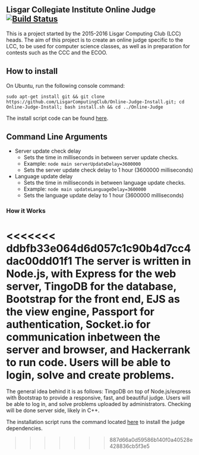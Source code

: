 ## Lisgar Collegiate Institute Online Judge [![Build Status](https://travis-ci.org/LisgarComputingClub/Online-Judge.svg?branch=master)](https://travis-ci.org/LisgarComputingClub/Online-Judge)

This is a project started by the 2015-2016 Lisgar Computing Club (LCC) heads. The aim of this project is to create an online judge specific to the LCC, to be used for computer science classes, as well as in preparation for contests such as the CCC and the ECOO.

## How to install

On Ubuntu, run the following console command:
```shell
sudo apt-get install git && git clone https://github.com/LisgarComputingClub/Online-Judge-Install.git; cd Online-Judge-Install; bash install.sh && cd ../Online-Judge
```


The install script code can be found [here](https://github.com/LisgarComputingClub/Online-Judge-Install).

## Command Line Arguments
- Server update check delay
    - Sets the time in milliseconds in between server update checks.
    - Example: ```node main serverUpdateDelay=3600000```
    - Sets the server update check delay to 1 hour (3600000 milliseconds)
- Language update delay
    - Sets the time in milliseconds in between language update checks.
    - Example: ```node main updateLanguageDelay=3600000```
    - Sets the language update delay to 1 hour (3600000 milliseconds)
    
### How it Works

<<<<<<< ddbfb33e064d6d057c1c90b4d7cc4dac00dd01f1
The server is written in Node.js, with Express for the web server, TingoDB for the database, Bootstrap for the front end, EJS as the view engine, Passport for authentication, Socket.io for communication inbetween the server and browser, and Hackerrank to run code. Users will be able to login, solve and create problems.
=======
The general idea behind it is as follows: TingoDB on top of Node.js/express with Bootstrap to provide a responsive, fast, and beautiful judge. Users will be able to log in, and solve problems uploaded by administrators. Checking will be done server side, likely in C++.

The installation script runs the command located [here](https://gist.github.com/Porso7/1dea6140143961a3c762) to install the judge dependencies.
>>>>>>> 887d66a0d59586b140f0a40528e428836cb5f3e5
